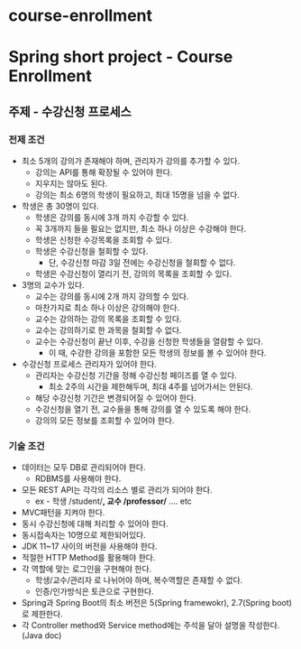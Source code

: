 # course-enrollment

# Spring short project - Course Enrollment
## 주제 - 수강신청 프로세스

### 전제 조건

- 최소 5개의 강의가 존재해야 하며, 관리자가 강의를 추가할 수 있다.
    - 강의는 API를 통해 확장될 수 있어야 한다.
    - 지우지는 않아도 된다.
    - 강의는 최소 6명의 학생이 필요하고, 최대 15명을 넘을 수 없다.
- 학생은 총 30명이 있다.
    - 학생은 강의를 동시에 3개 까지 수강할 수 있다.
    - 꼭 3개까지 들을 필요는 없지만, 최소 하나 이상은 수강해야 한다.
    - 학생은 신청한 수강목록을 조회할 수 있다.
    - 학생은 수강신청을 철회할 수 있다.
        - 단, 수강신청 마감 3일 전에는 수강신청을 철회할 수 없다.
    - 학생은 수강신청이 열리기 전, 강의의 목록을 조회할 수 있다.
- 3명의 교수가 있다.
    - 교수는 강의를 동시에 2개 까지 강의할 수 있다.
    - 마찬가지로 최소 하나 이상은 강의해야 한다.
    - 교수는 강의하는 강의 목록을 조회할 수 있다.
    - 교수는 강의하기로 한 과목을 철회할 수 없다.
    - 교수는 수강신청이 끝난 이후, 수강을 신청한 학생들을 열람할 수 있다.
        - 이 때, 수강한 강의을 포함한 모든 학생의 정보를 볼 수 있어야 한다.
- 수강신청 프로세스 관리자가 있어야 한다.
    - 관리자는 수강신청 기간을 정해 수강신청 페이즈를 열 수 있다.
        - 최소 2주의 시간을 제한해두며, 최대 4주를 넘어가서는 안된다.
    - 해당 수강신청 기간은 변경되어질 수 있어야 한다.
    - 수강신청을 열기 전, 교수들을 통해 강의를 열 수 있도록 해야 한다.
    - 강의의 모든 정보를 조회할 수 있어야 한다.

### 기술 조건

- 데이터는 모두 DB로 관리되어야 한다.
    - RDBMS를 사용해야 한다.
- 모든 REST API는 각각의 리소스 별로 관리가 되어야 한다.
    - ex - 학생 /student/**, 교수 /professor/** …. etc
- MVC패턴을 지켜야 한다.
- 동시 수강신청에 대해 처리할 수 있어야 한다.
- 동시접속자는 10명으로 제한되어있다.
- JDK 11~17 사이의 버전을 사용해야 한다.
- 적절한 HTTP Method를 활용해야 한다.
- 각 역할에 맞는 로그인을 구현해야 한다.
    - 학생/교수/관리자 로 나뉘어야 하며, 복수역할은 존재할 수 없다.
    - 인증/인가방식은 토큰으로 구현한다.
- Spring과 Spring Boot의 최소 버전은 5(Spring framewokr), 2.7(Spring boot)로 제한한다.
- 각 Controller method와 Service method에는 주석을 달아 설명을 작성한다.(Java doc)
